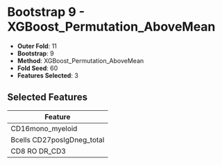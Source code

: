 # Bootstrap 9 - XGBoost_Permutation_AboveMean

- **Outer Fold**: 11
- **Bootstrap**: 9
- **Method**: XGBoost_Permutation_AboveMean
- **Fold Seed**: 60
- **Features Selected**: 3

## Selected Features

| Feature |
|---------|
| CD16mono_myeloid |
| Bcells CD27posIgDneg_total |
| CD8 RO DR_CD3 |
